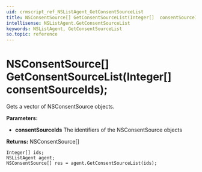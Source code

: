 ```yaml
---
uid: crmscript_ref_NSListAgent_GetConsentSourceList
title: NSConsentSource[] GetConsentSourceList(Integer[]  consentSourceIds);
intellisense: NSListAgent.GetConsentSourceList
keywords: NSListAgent, GetConsentSourceList
so.topic: reference
---
```


# NSConsentSource[] GetConsentSourceList(Integer[]  consentSourceIds);

Gets a vector of NSConsentSource objects.

**Parameters:**
 - **consentSourceIds** The identifiers of the NSConsentSource objects

**Returns:** NSConsentSource[]

```crmscript
Integer[] ids;
NSListAgent agent;
NSConsentSource[] res = agent.GetConsentSourceList(ids);
```

